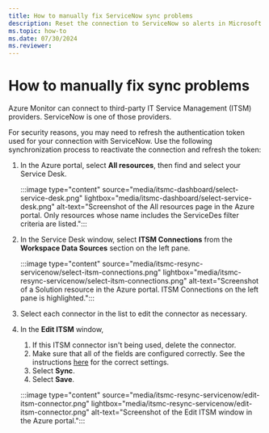 ```yaml
---
title: How to manually fix ServiceNow sync problems 
description: Reset the connection to ServiceNow so alerts in Microsoft Azure can again call ServiceNow  
ms.topic: how-to
ms.date: 07/30/2024
ms.reviewer: 
---
```


# How to manually fix sync problems

Azure Monitor can connect to third-party IT Service Management (ITSM) providers. ServiceNow is one of those providers.

For security reasons, you may need to refresh the authentication token used for your connection with ServiceNow.
Use the following synchronization process to reactivate the connection and refresh the token:

1. In the Azure portal, select **All resources**, then find and select your Service Desk.

   :::image type="content" source="media/itsmc-dashboard/select-service-desk.png" lightbox="media/itsmc-dashboard/select-service-desk.png" alt-text="Screenshot of the All resources page in the Azure portal. Only resources whose name includes the ServiceDes filter criteria are listed.":::

1. In the Service Desk window, select **ITSM Connections** from the **Workspace Data Sources** section on the left pane.

    :::image type="content" source="media/itsmc-resync-servicenow/select-itsm-connections.png" lightbox="media/itsmc-resync-servicenow/select-itsm-connections.png" alt-text="Screenshot of a Solution resource in the Azure portal. ITSM Connections on the left pane is highlighted.":::

1. Select each connector in the list to edit the connector as necessary.

1. In the **Edit ITSM** window,

    1. If this ITSM connector isn't being used, delete the connector.
    1. Make sure that all of the fields are configured correctly. See the instructions [here](./itsmc-overview.md) for the correct settings. 
    1. Select **Sync**.
    1. Select **Save**.

    :::image type="content" source="media/itsmc-resync-servicenow/edit-itsm-connector.png" lightbox="media/itsmc-resync-servicenow/edit-itsm-connector.png" alt-text="Screenshot of the Edit ITSM window in the Azure portal.":::
